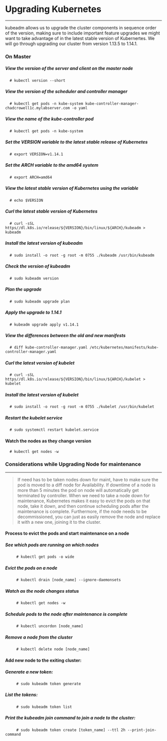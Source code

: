 
# Upgrading Kubernetes
-------------------------
 kubeadm allows us to upgrade the cluster components in sequence order of the version, making sure to include important feature upgrades we might want to take advantage of in the latest stable version of Kubernertes. We will go through upgrading our cluster from version 1.13.5 to 1.14.1.

### On Master 

##### View the version of the server and client on the master node
```
  # kubectl version --short
```
#####  View the version of the scheduler and controller manager
```
  # kubectl get pods -n kube-system kube-controller-manager-chadcrowell1c.mylabserver.com -o yaml
```
#####  View the name of the kube-controller pod
```
  # kubectl get pods -n kube-system
```
#####  Set the VERSION variable to the latest stable release of Kubernetes
```
  # export VERSION=v1.14.1
```
#####  Set the ARCH variable to the amd64 system
```
  # export ARCH=amd64
```
#####  View the latest stable version of Kubernetes using the variable
```
  # echo $VERSION
```
#####  Curl the latest stable version of Kubernetes
```
  # curl -sSL https//dl.k8s.io/release/${VERSION}/bin/linux/${ARCH}/kubeadm > kubeadm
```
#####  Install the latest version of kubeadm
```
  # sudo install -o root -g root -m 0755 ./kubeadm /usr/bin/kubeadm
```
#####  Check the version of kubeadm
```
  # sudo kubeadm version
```
#####  Plan the upgrade
```
  # sudo kubeadm upgrade plan
```
#####  Apply the upgrade to 1.14.1
```
  # kubeadm upgrade apply v1.14.1
```
#####  View the differences between the old and new manifests
```
  # diff kube-controller-manager.yaml /etc/kubernetes/manifests/kube-controller-manager.yaml
```
#####  Curl the latest version of kubelet
```
  # curl -sSL https//dl.k8s.io/release/${VERSION}/bin/linux/${ARCH}/kubelet > kubelet
```
#####  Install the latest version of kubelet
```
  # sudo install -o root -g root -m 0755 ./kubelet /usr/bin/kubelet
```
#####  Restart the kubelet service
```
  # sudo systemctl restart kubelet.service
```
####  Watch the nodes as they change version
```
  # kubectl get nodes -w
```
### Considerations while Upgrading Node for maintenance
  ------------------------------------------------------
  > If need has to be taken nodes down for maint, have to make sure the pod is moved to a diff node for Availability. 
  > If downtime of a node is more than 5 minutes the pod on node will automatically get terminated by controller. 
  > When we need to take a node down for maintenance, Kubernetes makes it easy to evict the pods on that node, take it down, and then continue scheduling pods after the maintenance is complete. Furthermore, if the node needs to be decommissioned, you can just as easily remove the node and replace it with a new one, joining it to the cluster.
 
####  Process to evict the pods and start maintenance on a node
#####    See which pods are running on which nodes
```
     # kubectl get pods -o wide
```
#####    Evict the pods on a node
```
     # kubectl drain [node_name] --ignore-daemonsets
```
#####    Watch as the node changes status
```
     # kubectl get nodes -w
```
#####    Schedule pods to the node after maintenance is complete
```
     # kubectl uncordon [node_name]
```
#####    Remove a node from the cluster
```
     # kubectl delete node [node_name]
```  
####  Add new node to the exiting cluster:

##### Generate a new token:
```
     # sudo kubeadm token generate
```
##### List the tokens:
```
     # sudo kubeadm token list
```
##### Print the kubeadm join command to join a node to the cluster:
```
     # sudo kubeadm token create [token_name] --ttl 2h --print-join-command
```
